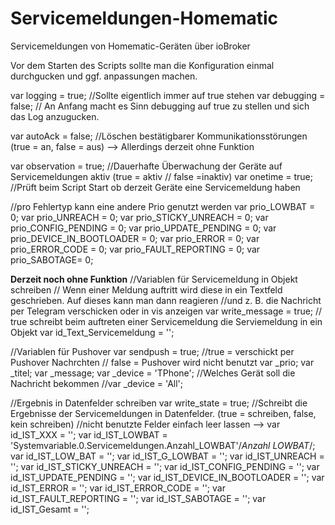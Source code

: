 # Servicemeldungen-Homematic
Servicemeldungen von Homematic-Geräten über ioBroker

Vor dem Starten des Scripts sollte man die Konfiguration einmal durchgucken und ggf. anpassungen machen.

var logging = true;             //Sollte eigentlich immer auf true stehen
var debugging = false;          // An Anfang macht es Sinn debugging auf true zu stellen und sich das Log anzugucken.

var autoAck = false;             //Löschen bestätigbarer Kommunikationsstörungen (true = an, false = aus) --> Allerdings derzeit ohne Funktion

var observation = true;        //Dauerhafte Überwachung der Geräte auf Servicemeldungen aktiv (true = aktiv // false =inaktiv)
var onetime = true;             //Prüft beim Script Start ob derzeit Geräte eine Servicemeldung haben

//pro Fehlertyp kann eine andere Prio genutzt werden
var prio_LOWBAT = 0;
var prio_UNREACH = 0;
var prio_STICKY_UNREACH = 0;
var prio_CONFIG_PENDING = 0;
var prio_UPDATE_PENDING = 0;
var prio_DEVICE_IN_BOOTLOADER = 0;
var prio_ERROR = 0;
var prio_ERROR_CODE = 0;
var prio_FAULT_REPORTING = 0;
var prio_SABOTAGE= 0;

<b>Derzeit noch ohne Funktion</b>
//Variablen für Servicemeldung in Objekt schreiben // Wenn einer Meldung auftritt wird diese in ein Textfeld geschrieben. Auf dieses kann man dann reagieren
//und z. B. die Nachricht per Telegram verschicken oder in vis anzeigen
var write_message = true;        // true schreibt beim auftreten einer Servicemeldung die Serviemeldung in ein Objekt
var id_Text_Servicemeldung = '';

//Variablen für Pushover
var sendpush = true;            //true = verschickt per Pushover Nachrchten // false = Pushover wird nicht benutzt
var _prio;
var _titel;
var _message;
var _device = 'TPhone';         //Welches Gerät soll die Nachricht bekommen
//var _device = 'All'; 

//Ergebnis in Datenfelder schreiben
var write_state = true;          //Schreibt die Ergebnisse der Servicemeldungen in Datenfelder. (true = schreiben, false, kein schreiben)
//nicht benutzte Felder einfach leer lassen --> var id_IST_XXX = '';
var id_IST_LOWBAT = 'Systemvariable.0.Servicemeldungen.Anzahl_LOWBAT'/*Anzahl LOWBAT*/;
var id_IST_LOW_BAT = '';
var id_IST_G_LOWBAT = '';
var id_IST_UNREACH = '';
var id_IST_STICKY_UNREACH = '';
var id_IST_CONFIG_PENDING = '';
var id_IST_UPDATE_PENDING = '';
var id_IST_DEVICE_IN_BOOTLOADER = '';
var id_IST_ERROR = '';
var id_IST_ERROR_CODE = '';
var id_IST_FAULT_REPORTING = '';
var id_IST_SABOTAGE = '';
var id_IST_Gesamt = '';

